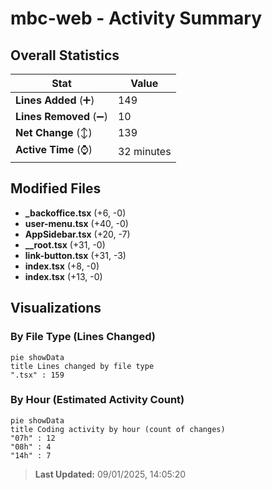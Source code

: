 # mbc-web - Activity Summary 

## Overall Statistics

| Stat                   | Value                                                             |
| ---------------------- | ----------------------------------------------------------------- |
| **Lines Added** (➕)   | 149                                          |
| **Lines Removed** (➖) | 10                                        |
| **Net Change** (↕)    | 139                |
| **Active Time** (⌚)   | 32 minutes |


## Modified Files
- **_backoffice.tsx** (+6, -0)
- **user-menu.tsx** (+40, -0)
- **AppSidebar.tsx** (+20, -7)
- **__root.tsx** (+31, -0)
- **link-button.tsx** (+31, -3)
- **index.tsx** (+8, -0)
- **index.tsx** (+13, -0)

## Visualizations

### By File Type (Lines Changed)

```mermaid
pie showData
title Lines changed by file type
".tsx" : 159
```

### By Hour (Estimated Activity Count)

```mermaid
pie showData
title Coding activity by hour (count of changes)
"07h" : 12
"08h" : 4
"14h" : 7
```


> **Last Updated:** 09/01/2025, 14:05:20
